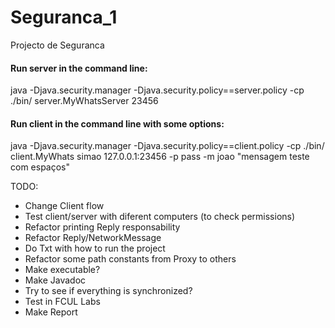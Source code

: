 # Seguranca_1
Projecto de Seguranca


#### Run server in the command line:
java -Djava.security.manager -Djava.security.policy==server.policy -cp ./bin/ server.MyWhatsServer 23456

#### Run client in the command line with some options:
java -Djava.security.manager -Djava.security.policy==client.policy -cp ./bin/ client.MyWhats simao 127.0.0.1:23456 -p pass -m joao "mensagem teste com espaços"

TODO:
- Change Client flow
- Test client/server with diferent computers (to check permissions)
- Refactor printing Reply responsability
- Refactor Reply/NetworkMessage
- Do Txt with how to run the project
- Refactor some path constants from Proxy to others
- Make executable?
- Make Javadoc
- Try to see if everything is synchronized?
- Test in FCUL Labs
- Make Report